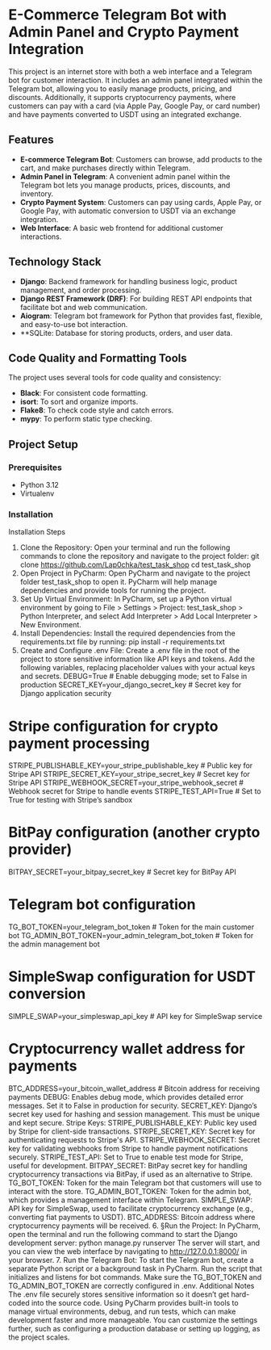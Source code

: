 # E-Commerce Telegram Bot with Admin Panel and Crypto Payment Integration

This project is an internet store with both a web interface and a Telegram bot for customer interaction. It includes an admin panel integrated within the Telegram bot, allowing you to easily manage products, pricing, and discounts. Additionally, it supports cryptocurrency payments, where customers can pay with a card (via Apple Pay, Google Pay, or card number) and have payments converted to USDT using an integrated exchange.

## Features

- **E-commerce Telegram Bot**: Customers can browse, add products to the cart, and make purchases directly within Telegram.
- **Admin Panel in Telegram**: A convenient admin panel within the Telegram bot lets you manage products, prices, discounts, and inventory.
- **Crypto Payment System**: Customers can pay using cards, Apple Pay, or Google Pay, with automatic conversion to USDT via an exchange integration.
- **Web Interface**: A basic web frontend for additional customer interactions.

## Technology Stack

- **Django**: Backend framework for handling business logic, product management, and order processing.
- **Django REST Framework (DRF)**: For building REST API endpoints that facilitate bot and web communication.
- **Aiogram**: Telegram bot framework for Python that provides fast, flexible, and easy-to-use bot interaction.
- **SQLite: Database for storing products, orders, and user data.

## Code Quality and Formatting Tools

The project uses several tools for code quality and consistency:
- **Black**: For consistent code formatting.
- **isort**: To sort and organize imports.
- **Flake8**: To check code style and catch errors.
- **mypy**: To perform static type checking.

## Project Setup

### Prerequisites

- Python 3.12
- Virtualenv

### Installation

Installation Steps

1. Clone the Repository: Open your terminal and run the following commands to clone the repository and navigate to the project folder:
git clone https://github.com/Lap0chka/test_task_shop
cd test_task_shop
2. Open Project in PyCharm:
Open PyCharm and navigate to the project folder test_task_shop to open it.
PyCharm will help manage dependencies and provide tools for running the project.
3. Set Up Virtual Environment: In PyCharm, set up a Python virtual environment by going to File > Settings > Project: test_task_shop > Python Interpreter, and select Add Interpreter > Add Local Interpreter > New Environment.
4. Install Dependencies: Install the required dependencies from the requirements.txt file by running:
pip install -r requirements.txt
5. Create and Configure .env File: Create a .env file in the root of the project to store sensitive information like API keys and tokens. Add the following variables, replacing placeholder values with your actual keys and secrets.
DEBUG=True  # Enable debugging mode; set to False in production
SECRET_KEY=your_django_secret_key  # Secret key for Django application security

# Stripe configuration for crypto payment processing
STRIPE_PUBLISHABLE_KEY=your_stripe_publishable_key  # Public key for Stripe API
STRIPE_SECRET_KEY=your_stripe_secret_key  # Secret key for Stripe API
STRIPE_WEBHOOK_SECRET=your_stripe_webhook_secret  # Webhook secret for Stripe to handle events
STRIPE_TEST_API=True  # Set to True for testing with Stripe’s sandbox

# BitPay configuration (another crypto provider)
BITPAY_SECRET=your_bitpay_secret_key  # Secret key for BitPay API

# Telegram bot configuration
TG_BOT_TOKEN=your_telegram_bot_token  # Token for the main customer bot
TG_ADMIN_BOT_TOKEN=your_admin_telegram_bot_token  # Token for the admin management bot

# SimpleSwap configuration for USDT conversion
SIMPLE_SWAP=your_simpleswap_api_key  # API key for SimpleSwap service

# Cryptocurrency wallet address for payments
BTC_ADDRESS=your_bitcoin_wallet_address  # Bitcoin address for receiving payments
DEBUG: Enables debug mode, which provides detailed error messages. Set it to False in production for security.
SECRET_KEY: Django’s secret key used for hashing and session management. This must be unique and kept secure.
Stripe Keys:
STRIPE_PUBLISHABLE_KEY: Public key used by Stripe for client-side transactions.
STRIPE_SECRET_KEY: Secret key for authenticating requests to Stripe's API.
STRIPE_WEBHOOK_SECRET: Secret key for validating webhooks from Stripe to handle payment notifications securely.
STRIPE_TEST_API: Set to True to enable test mode for Stripe, useful for development.
BITPAY_SECRET: BitPay secret key for handling cryptocurrency transactions via BitPay, if used as an alternative to Stripe.
TG_BOT_TOKEN: Token for the main Telegram bot that customers will use to interact with the store.
TG_ADMIN_BOT_TOKEN: Token for the admin bot, which provides a management interface within Telegram.
SIMPLE_SWAP: API key for SimpleSwap, used to facilitate cryptocurrency exchange (e.g., converting fiat payments to USDT).
BTC_ADDRESS: Bitcoin address where cryptocurrency payments will be received.
6. §Run the Project: In PyCharm, open the terminal and run the following command to start the Django development server:
python manage.py runserver
The server will start, and you can view the web interface by navigating to http://127.0.0.1:8000/ in your browser.
7. Run the Telegram Bot: To start the Telegram bot, create a separate Python script or a background task in PyCharm. Run the script that initializes and listens for bot commands. Make sure the TG_BOT_TOKEN and TG_ADMIN_BOT_TOKEN are correctly configured in .env.
Additional Notes
The .env file securely stores sensitive information so it doesn’t get hard-coded into the source code.
Using PyCharm provides built-in tools to manage virtual environments, debug, and run tests, which can make development faster and more manageable.
You can customize the settings further, such as configuring a production database or setting up logging, as the project scales.
